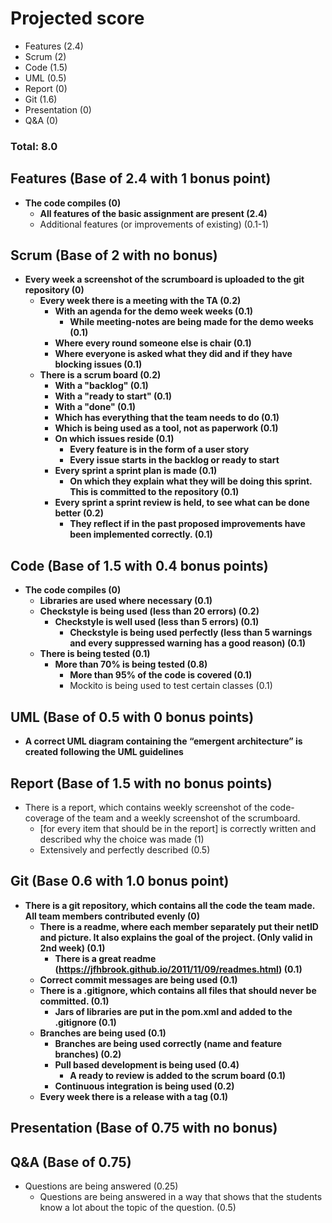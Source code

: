 # Projected score
- Features (2.4)
- Scrum (2)
- Code (1.5)
- UML (0.5)
- Report (0)
- Git (1.6)
- Presentation (0)
- Q&A (0)

### **Total: 8.0**

## Features (Base of 2.4 with 1 bonus point)
- **The code compiles (0)**
    - **All features of the basic assignment are present (2.4)**
    - Additional features (or improvements of existing) (0.1-1)

## Scrum (Base of 2 with no bonus)
- **Every week a screenshot of the scrumboard is uploaded to the git repository (0)**
    - **Every week there is a meeting with the TA (0.2)**
        - **With an agenda for the demo week weeks (0.1)**
            - **While meeting-notes are being made for the demo weeks (0.1)**
        - **Where every round someone else is chair (0.1)**
        - **Where everyone is asked what they did and if they have blocking issues (0.1)**
    - **There is a scrum board (0.2)**
        - **With a "backlog" (0.1)**
        - **With a "ready to start" (0.1)**
        - **With a "done" (0.1)**
        - **Which has everything that the team needs to do (0.1)**
        - **Which is being used as a tool, not as paperwork (0.1)**
        - **On which issues reside (0.1)**
            - **Every feature is in the form of a user story**
            - **Every issue starts in the backlog or ready to start**
        - **Every sprint a sprint plan is made (0.1)**
            - **On which they explain what they will be doing this sprint. This is committed to the repository (0.1)**
        - **Every sprint a sprint review is held, to see what can be done better (0.2)**
            - **They reflect if in the past proposed improvements have been implemented correctly. (0.1)**

## Code (Base of 1.5 with 0.4 bonus points)
- **The code compiles (0)**
    - **Libraries are used where necessary (0.1)**
    - **Checkstyle is being used (less than 20 errors) (0.2)**
        - **Checkstyle is well used (less than 5 errors) (0.1)**
            - **Checkstyle is being used perfectly (less than 5 warnings and every suppressed warning has a good reason) (0.1)**
    - **There is being tested (0.1)**
        - **More than 70% is being tested (0.8)**
            - **More than 95% of the code is covered (0.1)**
            - Mockito is being used to test certain classes (0.1)

## UML (Base of 0.5 with 0 bonus points)
- **A correct UML diagram containing the “emergent architecture” is created following the UML guidelines**

## Report (Base of 1.5 with no bonus points)
- There is a report, which contains weekly screenshot of the code-coverage of the team and a weekly screenshot of the scrumboard.
    - [for every item that should be in the report] is correctly written and described why the choice was made (1)
    -   Extensively and perfectly described (0.5)

## Git (Base 0.6 with 1.0 bonus point)
- **There is a git repository, which contains all the code the team made. All team members contributed evenly (0)**
    - **There is a readme, where each member separately put their netID and picture. It also explains the goal of the project. (Only valid in 2nd week) (0.1)**
        - **There is a great readme (https://jfhbrook.github.io/2011/11/09/readmes.html) (0.1)**
    - **Correct commit messages are being used (0.1)**
    - **There is a .gitignore, which contains all files that should never be committed. (0.1)**
        - **Jars of libraries are put in the pom.xml and added to the .gitignore (0.1)**
    - **Branches are being used (0.1)**
        - **Branches are being used correctly (name and feature branches) (0.2)**
        - **Pull based development is being used (0.4)**
            - **A ready to review is added to the scrum board (0.1)**
        - **Continuous integration is being used (0.2)**
    - **Every week there is a release with a tag (0.1)**

## Presentation (Base of 0.75 with no bonus)

## Q&A (Base of 0.75)
- Questions are being answered (0.25)
    - Questions are being answered in a way that shows that the students know a lot about the topic of the question. (0.5)
